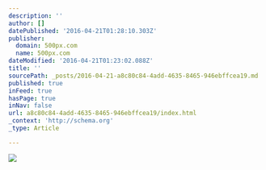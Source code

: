 ```yaml
---
description: ''
author: []
datePublished: '2016-04-21T01:28:10.303Z'
publisher:
  domain: 500px.com
  name: 500px.com
dateModified: '2016-04-21T01:23:02.088Z'
title: ''
sourcePath: _posts/2016-04-21-a8c80c84-4add-4635-8465-946ebffcea19.md
published: true
inFeed: true
hasPage: true
inNav: false
url: a8c80c84-4add-4635-8465-946ebffcea19/index.html
_context: 'http://schema.org'
_type: Article

---
```

![](https://drscdn.500px.org/photo/138012267/m%3D900/2092716551b34d4a7fd884872a8ad61e)